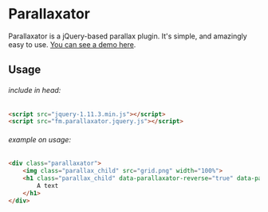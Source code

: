 Parallaxator
=======
Parallaxator is a jQuery-based parallax plugin. It's simple, and amazingly easy to use.
[You can see a demo here](http://opensource.faroemedia.com/parallaxator).


Usage
-----
###### include in head:
```html
<script src="jquery-1.11.3.min.js"></script>
<script src="fm.parallaxator.jquery.js"></script>
```

###### example on usage:
```html
<div class="parallaxator">
	<img class="parallax_child" src="grid.png" width="100%">
	<h1 class="parallax_child" data-parallaxator-reverse="true" data-parallaxator-velocity="0.45">
		A text
	</h1>
</div>
```
